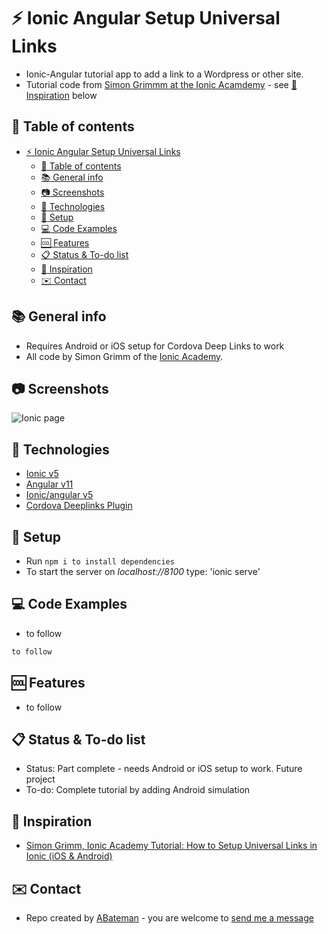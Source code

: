 # :zap: Ionic Angular Setup Universal Links

* Ionic-Angular tutorial app to add a link to a Wordpress or other site.
* Tutorial code from [Simon Grimmm at the Ionic Acamdemy](https://www.youtube.com/user/saimon1924) - see [:clap: Inspiration](#clap-inspiration) below

## :page_facing_up: Table of contents

* [:zap: Ionic Angular Setup Universal Links](#zap-ionic-angular-setup-universal-links)
  * [:page_facing_up: Table of contents](#page_facing_up-table-of-contents)
  * [:books: General info](#books-general-info)
  * [:camera: Screenshots](#camera-screenshots)
  * [:signal_strength: Technologies](#signal_strength-technologies)
  * [:floppy_disk: Setup](#floppy_disk-setup)
  * [:computer: Code Examples](#computer-code-examples)
  * [:cool: Features](#cool-features)
  * [:clipboard: Status & To-do list](#clipboard-status--to-do-list)
  * [:clap: Inspiration](#clap-inspiration)
  * [:envelope: Contact](#envelope-contact)

## :books: General info

* Requires Android or iOS setup for Cordova Deep Links to work
* All code by Simon Grimm of the [Ionic Academy](https://ionicacademy.com/).

## :camera: Screenshots

![Ionic page](./img/.png)

## :signal_strength: Technologies

* [Ionic v5](https://ionicframework.com/)
* [Angular v11](https://angular.io/)
* [Ionic/angular v5](https://www.npmjs.com/package/@ionic/angular)
* [Cordova Deeplinks Plugin](https://www.npmjs.com/package/cordova-plugin-deeplinks)

## :floppy_disk: Setup

* Run `npm i to install dependencies`
* To start the server on _localhost://8100_ type: 'ionic serve'

## :computer: Code Examples

* to follow

```typescript
to follow
```

## :cool: Features

* to follow

## :clipboard: Status & To-do list

* Status: Part complete - needs Android or iOS setup to work. Future project
* To-do: Complete tutorial by adding Android simulation

## :clap: Inspiration

* [Simon Grimm, Ionic Academy Tutorial: How to Setup Universal Links in Ionic (iOS & Android)](https://www.youtube.com/watch?v=DG7TMredeUs&t=3s)

## :envelope: Contact

* Repo created by [ABateman](https://www.andrewbateman.org) - you are welcome to [send me a message](https://andrewbateman.org/contact)
